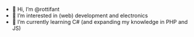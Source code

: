 - 👋 Hi, I’m @rottifant
- 👀 I’m interested in (web) development and electronics
- 🌱 I’m currently learning C# (and expanding my knowledge in PHP and JS)

<!---
rottifant/rottifant is a ✨ special ✨ repository because its `README.md` (this file) appears on your GitHub profile.
You can click the Preview link to take a look at your changes.
--->
